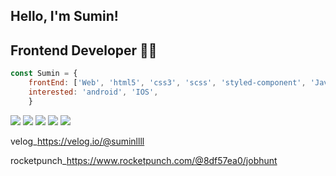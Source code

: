 
## Hello, I'm Sumin! 
## Frontend Developer 👨‍💻

```js
const Sumin = {
    frontEnd: ['Web', 'html5', 'css3', 'scss', 'styled-component', 'Javascript', 'React'],
    interested: 'android', 'IOS',
    }
```
    
<img src="https://img.shields.io/badge/Html5-red?"/> <img src="https://img.shields.io/badge/Javascript-yellow?"/> <img src="https://img.shields.io/badge/Sass-pink?"/> <img src="https://img.shields.io/badge/styled_component-blue?"/>  <img src="https://img.shields.io/badge/React-black?"/>

velog_https://velog.io/@suminllll

rocketpunch_https://www.rocketpunch.com/@8df57ea0/jobhunt
